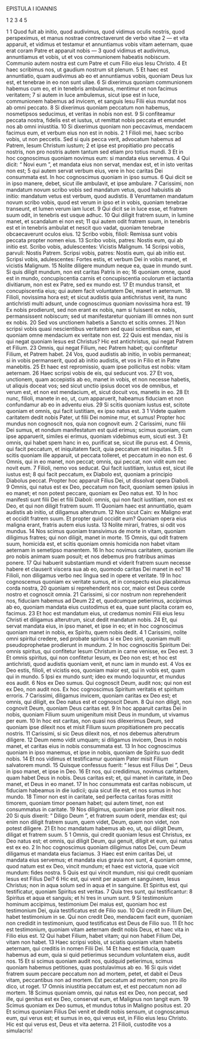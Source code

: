 EPISTULA I IOANNIS

1 2 3 4 5

1 
1 Quod fuit ab initio, quod audivimus, quod vidimus oculis nostris, quod perspeximus, et manus nostrae contrectaverunt de verbo vitae
2 — et vita apparuit, et vidimus et testamur et annuntiamus vobis vitam aeternam, quae erat coram Patre et apparuit nobis —
3 quod vidimus et audivimus, annuntiamus et vobis, ut et vos communionem habeatis nobiscum. Communio autem nostra est cum Patre et cum Filio eius Iesu Christo.
4 Et haec scribimus nos, ut gaudium nostrum sit plenum.
5 Et haec est annuntiatio, quam audivimus ab eo et annuntiamus vobis, quoniam Deus lux est, et tenebrae in eo non sunt ullae.
6 Si dixerimus quoniam communionem habemus cum eo, et in tenebris ambulamus, mentimur et non facimus veritatem;
7 si autem in luce ambulemus, sicut ipse est in luce, communionem habemus ad invicem, et sanguis Iesu Filii eius mundat nos ab omni peccato.
8 Si dixerimus quoniam peccatum non habemus, nosmetipsos seducimus, et veritas in nobis non est.
9 Si confiteamur peccata nostra, fidelis est et iustus, ut remittat nobis peccata et emundet nos ab omni iniustitia.
10 Si dixerimus quoniam non peccavimus, mendacem facimus eum, et verbum eius non est in nobis.
2
1 Filioli mei, haec scribo vobis, ut non peccetis. Sed si quis pecca verit, advocatum habemus ad Patrem, Iesum Christum iustum;
2 et ipse est propitiatio pro peccatis nostris, non pro nostris autem tantum sed etiam pro totius mundi.
3 Et in hoc cognoscimus quoniam novimus eum: si mandata eius servemus.
4 Qui dicit: “ Novi eum ”, et mandata eius non servat, mendax est, et in isto veritas non est;
5 qui autem servat verbum eius, vere in hoc caritas Dei consummata est. In hoc cognoscimus quoniam in ipso sumus.
6 Qui dicit se in ipso manere, debet, sicut ille ambulavit, et ipse ambulare.
7 Carissimi, non mandatum novum scribo vobis sed mandatum vetus, quod habuistis ab initio: mandatum vetus est verbum, quod audistis.
8 Verumtamen mandatum novum scribo vobis, quod est verum in ipso et in vobis, quoniam tenebrae transeunt, et lumen verum iam lucet.
9 Qui dicit se in luce esse, et fratrem suum odit, in tenebris est usque adhuc.
10 Qui diligit fratrem suum, in lumine manet, et scandalum ei non est;
11 qui autem odit fratrem suum, in tenebris est et in tenebris ambulat et nescit quo vadat, quoniam tenebrae obcaecaverunt oculos eius.
12 Scribo vobis, filioli: Remissa sunt vobis peccata propter nomen eius.
13 Scribo vobis, patres: Nostis eum, qui ab initio est. Scribo vobis, adulescentes: Vicistis Malignum.
14 Scripsi vobis, parvuli: Nostis Patrem. Scripsi vobis, patres: Nostis eum, qui ab initio est. Scripsi vobis, adulescentes: Fortes estis, et verbum Dei in vobis manet, et vicistis Malignum.
15 Nolite diligere mundum neque ea, quae in mundo sunt. Si quis diligit mundum, non est caritas Patris in eo;
16 quoniam omne, quod est in mundo, concupiscentia carnis et concupiscentia oculorum et iactantia divitiarum, non est ex Patre, sed ex mundo est.
17 Et mundus transit, et concupiscentia eius; qui autem facit voluntatem Dei, manet in aeternum.
18 Filioli, novissima hora est; et sicut audistis quia antichristus venit, ita nunc antichristi multi adsunt, unde cognoscimus quoniam novissima hora est.
19 Ex nobis prodierunt, sed non erant ex nobis, nam si fuissent ex nobis, permansissent nobiscum; sed ut manifestaretur quoniam illi omnes non sunt ex nobis.
20 Sed vos unctionem habetis a Sancto et scitis omnes.
21 Non scripsi vobis quasi nescientibus veritatem sed quasi scientibus eam, et quoniam omne mendacium ex veritate non est.
22 Quis est mendax, nisi is qui negat quoniam Iesus est Christus? Hic est antichristus, qui negat Patrem et Filium.
23 Omnis, qui negat Filium, nec Patrem habet; qui confitetur Filium, et Patrem habet.
24 Vos, quod audistis ab initio, in vobis permaneat; si in vobis permanserit, quod ab initio audistis, et vos in Filio et in Patre manebitis.
25 Et haec est repromissio, quam ipse pollicitus est nobis: vitam aeternam.
26 Haec scripsi vobis de eis, qui seducunt vos.
27 Et vos, unctionem, quam accepistis ab eo, manet in vobis, et non necesse habetis, ut aliquis doceat vos; sed sicut unctio ipsius docet vos de omnibus, et verum est, et non est mendacium, et, sicut docuit vos, manetis in eo.
28 Et nunc, filioli, manete in eo, ut, cum apparuerit, habeamus fiduciam et non confundamur ab eo in adventu eius.
29 Si scitis quoniam iustus est, scitote quoniam et omnis, qui facit iustitiam, ex ipso natus est.
3
1 Videte qualem caritatem dedit nobis Pater, ut filii Dei nomine mur, et sumus! Propter hoc mundus non cognoscit nos, quia non cognovit eum.
2 Carissimi, nunc filii Dei sumus, et nondum manifestatum est quid erimus; scimus quoniam, cum ipse apparuerit, similes ei erimus, quoniam videbimus eum, sicuti est.
3 Et omnis, qui habet spem hanc in eo, purificat se, sicut ille purus est.
4 Omnis, qui facit peccatum, et iniquitatem facit, quia peccatum est iniquitas.
5 Et scitis quoniam ille apparuit, ut peccata tolleret, et peccatum in eo non est.
6 Omnis, qui in eo manet, non peccat; omnis, qui peccat, non vidit eum nec novit eum.
7 Filioli, nemo vos seducat. Qui facit iustitiam, iustus est, sicut ille iustus est;
8 qui facit peccatum, ex Diabolo est, quoniam a principio Diabolus peccat. Propter hoc apparuit Filius Dei, ut dissolvat opera Diaboli.
9 Omnis, qui natus est ex Deo, peccatum non facit, quoniam semen ipsius in eo manet; et non potest peccare, quoniam ex Deo natus est.
10 In hoc manifesti sunt filii Dei et filii Diaboli: omnis, qui non facit iustitiam, non est ex Deo, et qui non diligit fratrem suum.
11 Quoniam haec est annuntiatio, quam audistis ab initio, ut diligamus alterutrum.
12 Non sicut Cain: ex Maligno erat et occidit fratrem suum. Et propter quid occidit eum? Quoniam opera eius maligna erant, fratris autem eius iusta.
13 Nolite mirari, fratres, si odit vos mundus.
14 Nos scimus quoniam transivimus de morte in vitam, quoniam diligimus fratres; qui non diligit, manet in morte.
15 Omnis, qui odit fratrem suum, homicida est, et scitis quoniam omnis homicida non habet vitam aeternam in semetipso manentem.
16 In hoc novimus caritatem, quoniam ille pro nobis animam suam posuit; et nos debemus pro fratribus animas ponere.
17 Qui habuerit substantiam mundi et viderit fratrem suum necesse habere et clauserit viscera sua ab eo, quomodo caritas Dei manet in eo?
18 Filioli, non diligamus verbo nec lingua sed in opere et veritate.
19 In hoc cognoscemus quoniam ex veritate sumus, et in conspectu eius placabimus corda nostra,
20 quoniam si reprehenderit nos cor, maior est Deus corde nostro et cognoscit omnia.
21 Carissimi, si cor nostrum non reprehenderit nos, fiduciam habemus ad Deum
22 et, quodcumque petierimus, accipimus ab eo, quoniam mandata eius custodimus et ea, quae sunt placita coram eo, facimus.
23 Et hoc est mandatum eius, ut credamus nomini Filii eius Iesu Christi et diligamus alterutrum, sicut dedit mandatum nobis.
24 Et, qui servat mandata eius, in ipso manet, et ipse in eo; et in hoc cognoscimus quoniam manet in nobis, ex Spiritu, quem nobis dedit.
4
1 Carissimi, nolite omni spiritui credere, sed probate spiritus si ex Deo sint, quoniam multi pseudoprophetae prodierunt in mundum.
2 In hoc cognoscitis Spiritum Dei: omnis spiritus, qui confitetur Iesum Christum in carne venisse, ex Deo est.
3 Et omnis spiritus, qui non confitetur Iesum, ex Deo non est; et hoc est antichristi, quod audistis quoniam venit, et nunc iam in mundo est.
4 Vos ex Deo estis, filioli, et vicistis eos, quoniam maior est, qui in vobis est, quam qui in mundo.
5 Ipsi ex mundo sunt; ideo ex mundo loquuntur, et mundus eos audit.
6 Nos ex Deo sumus. Qui cognoscit Deum, audit nos; qui non est ex Deo, non audit nos. Ex hoc cognoscimus Spiritum veritatis et spiritum erroris.
7 Carissimi, diligamus invicem, quoniam caritas ex Deo est; et omnis, qui diligit, ex Deo natus est et cognoscit Deum.
8 Qui non diligit, non cognovit Deum, quoniam Deus caritas est.
9 In hoc apparuit caritas Dei in nobis, quoniam Filium suum unigenitum misit Deus in mundum, ut vivamus per eum.
10 In hoc est caritas, non quasi nos dilexerimus Deum, sed quoniam ipse dilexit nos et misit Filium suum propitiationem pro peccatis nostris.
11 Carissimi, si sic Deus dilexit nos, et nos debemus alterutrum diligere.
12 Deum nemo vidit umquam; si diligamus invicem, Deus in nobis manet, et caritas eius in nobis consummata est.
13 In hoc cognoscimus quoniam in ipso manemus, et ipse in nobis, quoniam de Spiritu suo dedit nobis.
14 Et nos vidimus et testificamur quoniam Pater misit Filium salvatorem mundi.
15 Quisque confessus fuerit: “ Iesus est Filius Dei ”, Deus in ipso manet, et ipse in Deo.
16 Et nos, qui credidimus, novimus caritatem, quam habet Deus in nobis. Deus caritas est; et, qui manet in caritate, in Deo manet, et Deus in eo manet.
17 In hoc consummata est caritas nobiscum, ut fiduciam habeamus in die iudicii; quia sicut ille est, et nos sumus in hoc mundo.
18 Timor non est in caritate, sed perfecta caritas foras mittit timorem, quoniam timor poenam habet; qui autem timet, non est consummatus in caritate.
19 Nos diligimus, quoniam ipse prior dilexit nos.
20 Si quis dixerit: “ Diligo Deum ”, et fratrem suum oderit, mendax est; qui enim non diligit fratrem suum, quem videt, Deum, quem non videt, non potest diligere.
21 Et hoc mandatum habemus ab eo, ut, qui diligit Deum, diligat et fratrem suum.
5
1 Omnis, qui credit quoniam Iesus est Christus, ex Deo natus est; et omnis, qui diligit Deum, qui genuit, diligit et eum, qui natus est ex eo.
2 In hoc cognoscimus quoniam diligimus natos Dei, cum Deum diligamus et mandata eius faciamus.
3 Haec est enim caritas Dei, ut mandata eius servemus; et mandata eius gravia non sunt,
4 quoniam omne, quod natum est ex Deo, vincit mundum; et haec est victoria, quae vicit mundum: fides nostra.
5 Quis est qui vincit mundum, nisi qui credit quoniam Iesus est Filius Dei?
6 Hic est, qui venit per aquam et sanguinem, Iesus Christus; non in aqua solum sed in aqua et in sanguine. Et Spiritus est, qui testificatur, quoniam Spiritus est veritas.
7 Quia tres sunt, qui testificantur:
8 Spiritus et aqua et sanguis; et hi tres in unum sunt.
9 Si testimonium hominum accipimus, testimonium Dei maius est, quoniam hoc est testimonium Dei, quia testificatus est de Filio suo.
10 Qui credit in Filium Dei, habet testimonium in se. Qui non credit Deo, mendacem facit eum, quoniam non credidit in testimonium, quod testificatus est Deus de Filio suo.
11 Et hoc est testimonium, quoniam vitam aeternam dedit nobis Deus, et haec vita in Filio eius est.
12 Qui habet Filium, habet vitam; qui non habet Filium Dei, vitam non habet.
13 Haec scripsi vobis, ut sciatis quoniam vitam habetis aeternam, qui creditis in nomen Filii Dei.
14 Et haec est fiducia, quam habemus ad eum, quia si quid petierimus secundum voluntatem eius, audit nos.
15 Et si scimus quoniam audit nos, quidquid petierimus, scimus quoniam habemus petitiones, quas postulavimus ab eo.
16 Si quis videt fratrem suum peccare peccatum non ad mortem, petet, et dabit ei Deus vitam, peccantibus non ad mortem. Est peccatum ad mortem; non pro illo dico, ut roget.
17 Omnis iniustitia peccatum est, et est peccatum non ad mortem.
18 Scimus quoniam omnis, qui natus est ex Deo, non peccat, sed ille, qui genitus est ex Deo, conservat eum, et Malignus non tangit eum.
19 Scimus quoniam ex Deo sumus, et mundus totus in Maligno positus est.
20 Et scimus quoniam Filius Dei venit et dedit nobis sensum, ut cognoscamus eum, qui verus est; et sumus in eo, qui verus est, in Filio eius Iesu Christo. Hic est qui verus est, Deus et vita aeterna.
21 Filioli, custodite vos a simulacris!
